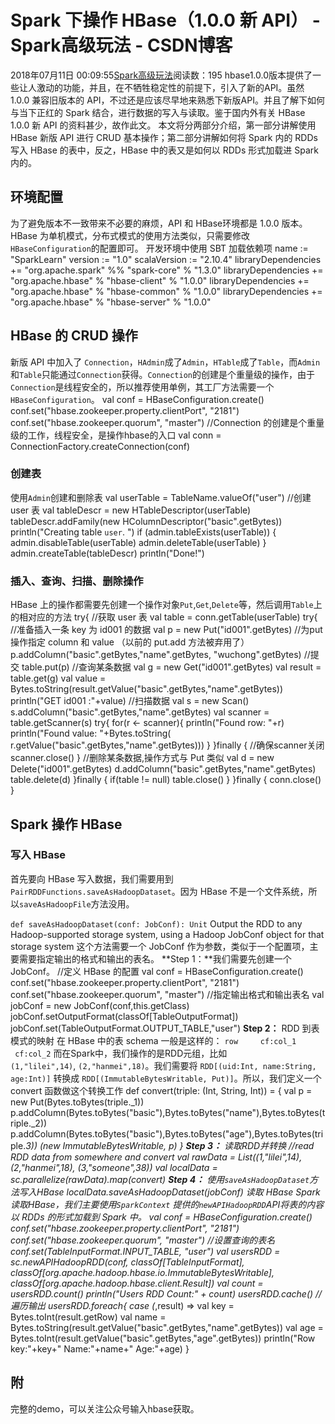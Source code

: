 # Spark 下操作 HBase（1.0.0 新 API） - Spark高级玩法 - CSDN博客
2018年07月11日 00:09:55[Spark高级玩法](https://me.csdn.net/rlnLo2pNEfx9c)阅读数：195
hbase1.0.0版本提供了一些让人激动的功能，并且，在不牺牲稳定性的前提下，引入了新的API。虽然 1.0.0 兼容旧版本的 API，不过还是应该尽早地来熟悉下新版API。并且了解下如何与当下正红的 Spark 结合，进行数据的写入与读取。鉴于国内外有关 HBase 1.0.0 新 API 的资料甚少，故作此文。
本文将分两部分介绍，第一部分讲解使用 HBase 新版 API 进行 CRUD 基本操作；第二部分讲解如何将 Spark 内的 RDDs 写入 HBase 的表中，反之，HBase 中的表又是如何以 RDDs 形式加载进 Spark 内的。
## 环境配置
为了避免版本不一致带来不必要的麻烦，API 和 HBase环境都是 1.0.0 版本。HBase 为单机模式，分布式模式的使用方法类似，只需要修改`HBaseConfiguration`的配置即可。
开发环境中使用 SBT 加载依赖项
name := "SparkLearn"
version := "1.0"
scalaVersion := "2.10.4"
libraryDependencies += "org.apache.spark" %% "spark-core" % "1.3.0"
libraryDependencies += "org.apache.hbase" % "hbase-client" % "1.0.0"
libraryDependencies += "org.apache.hbase" % "hbase-common" % "1.0.0"
libraryDependencies += "org.apache.hbase" % "hbase-server" % "1.0.0"
## HBase 的 CRUD 操作
新版 API 中加入了 `Connection`，`HAdmin`成了`Admin`，`HTable`成了`Table`，而`Admin`和`Table`只能通过`Connection`获得。`Connection`的创建是个重量级的操作，由于`Connection`是线程安全的，所以推荐使用单例，其工厂方法需要一个`HBaseConfiguration`。
val conf = HBaseConfiguration.create()
conf.set("hbase.zookeeper.property.clientPort", "2181")
conf.set("hbase.zookeeper.quorum", "master")
//Connection 的创建是个重量级的工作，线程安全，是操作hbase的入口
val conn = ConnectionFactory.createConnection(conf)
### 创建表
使用`Admin`创建和删除表
val userTable = TableName.valueOf("user")
//创建 user 表
val tableDescr = new HTableDescriptor(userTable)
tableDescr.addFamily(new HColumnDescriptor("basic".getBytes))
println("Creating table `user`. ")
if (admin.tableExists(userTable)) {
admin.disableTable(userTable)
admin.deleteTable(userTable)
}
admin.createTable(tableDescr)
println("Done!")
### 插入、查询、扫描、删除操作
HBase 上的操作都需要先创建一个操作对象`Put`,`Get`,`Delete`等，然后调用`Table`上的相对应的方法
try{
//获取 user 表
val table = conn.getTable(userTable)
try{
//准备插入一条 key 为 id001 的数据
val p = new Put("id001".getBytes)
//为put操作指定 column 和 value （以前的 put.add 方法被弃用了）
p.addColumn("basic".getBytes,"name".getBytes, "wuchong".getBytes)
//提交
table.put(p)
//查询某条数据
val g = new Get("id001".getBytes)
val result = table.get(g)
val value = Bytes.toString(result.getValue("basic".getBytes,"name".getBytes))
println("GET id001 :"+value)
//扫描数据
val s = new Scan()
s.addColumn("basic".getBytes,"name".getBytes)
val scanner = table.getScanner(s)
try{
for(r <- scanner){
println("Found row: "+r)
println("Found value: "+Bytes.toString(
r.getValue("basic".getBytes,"name".getBytes)))
}
}finally {
//确保scanner关闭
scanner.close()
}
//删除某条数据,操作方式与 Put 类似
val d = new Delete("id001".getBytes)
d.addColumn("basic".getBytes,"name".getBytes)
table.delete(d)
}finally {
if(table != null) table.close()
}
}finally {
conn.close()
}
## Spark 操作 HBase
### 写入 HBase
首先要向 HBase 写入数据，我们需要用到`PairRDDFunctions.saveAsHadoopDataset`。因为 HBase 不是一个文件系统，所以`saveAsHadoopFile`方法没用。
> 
`def saveAsHadoopDataset(conf: JobConf): Unit`
Output the RDD to any Hadoop-supported storage system, using a Hadoop JobConf object for that storage system
这个方法需要一个 JobConf 作为参数，类似于一个配置项，主要需要指定输出的格式和输出的表名。
**Step 1：**我们需要先创建一个 JobConf。
//定义 HBase 的配置
val conf = HBaseConfiguration.create()
conf.set("hbase.zookeeper.property.clientPort", "2181")
conf.set("hbase.zookeeper.quorum", "master")
//指定输出格式和输出表名
val jobConf = new JobConf(conf,this.getClass)
jobConf.setOutputFormat(classOf[TableOutputFormat])
jobConf.set(TableOutputFormat.OUTPUT_TABLE,"user")
**Step 2：** RDD 到表模式的映射
在 HBase 中的表 schema 一般是这样的：
`row     cf:col_1    cf:col_2`
而在Spark中，我们操作的是RDD元组，比如`(1,"lilei",14)`, `(2,"hanmei",18)`。我们需要将 `RDD[(uid:Int, name:String, age:Int)]` 转换成 `RDD[(ImmutableBytesWritable, Put)]`。所以，我们定义一个 convert 函数做这个转换工作
def convert(triple: (Int, String, Int)) = {
val p = new Put(Bytes.toBytes(triple._1))
p.addColumn(Bytes.toBytes("basic"),Bytes.toBytes("name"),Bytes.toBytes(triple._2))
p.addColumn(Bytes.toBytes("basic"),Bytes.toBytes("age"),Bytes.toBytes(triple._3))
(new ImmutableBytesWritable, p)
}
**Step 3：** 读取RDD并转换
//read RDD data from somewhere and convert
val rawData = List((1,"lilei",14), (2,"hanmei",18), (3,"someone",38))
val localData = sc.parallelize(rawData).map(convert)
**Step 4：** 使用`saveAsHadoopDataset`方法写入HBase
localData.saveAsHadoopDataset(jobConf)
读取 HBase
Spark读取HBase，我们主要使用`SparkContext` 提供的`newAPIHadoopRDD`API将表的内容以 RDDs 的形式加载到 Spark 中。
val conf = HBaseConfiguration.create()
conf.set("hbase.zookeeper.property.clientPort", "2181")
conf.set("hbase.zookeeper.quorum", "master")
//设置查询的表名
conf.set(TableInputFormat.INPUT_TABLE, "user")
val usersRDD = sc.newAPIHadoopRDD(conf, classOf[TableInputFormat],
classOf[org.apache.hadoop.hbase.io.ImmutableBytesWritable],
classOf[org.apache.hadoop.hbase.client.Result])
val count = usersRDD.count()
println("Users RDD Count:" + count)
usersRDD.cache()
//遍历输出
usersRDD.foreach{ case (_,result) =>
val key = Bytes.toInt(result.getRow)
val name = Bytes.toString(result.getValue("basic".getBytes,"name".getBytes))
val age = Bytes.toInt(result.getValue("basic".getBytes,"age".getBytes))
println("Row key:"+key+" Name:"+name+" Age:"+age)
}
## 附
完整的demo，可以关注公众号输入hbase获取。
